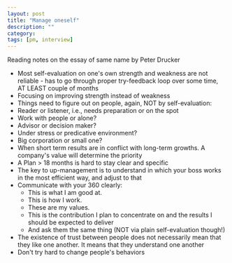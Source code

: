 ```yaml
---
layout: post
title: "Manage oneself"
description: ""
category: 
tags: [pm, interview]
---
```


Reading notes on the essay of same name by Peter Drucker

* Most self-evaluation on one's own strength and weakness are not reliable - has to go through proper try-feedback loop over some time, AT LEAST couple of months
* Focusing on improving strength instead of weakness 
* Things need to figure out on people, again, NOT by self-evaluation:
 * Reader or listener, i.e., needs preparation or on the spot
 * Work with people or alone?
 * Advisor or decision maker?
 * Under stress or predicative environment?
 * Big corporation or small one?
* When short term results are in conflict with long-term growths. A company's value will determine the priority
* A Plan > 18 months is hard to stay clear and specific
* The key to up-management is to understand in which your boss works in the most efficient way, and adjust to that
* Communicate with your 360 clearly:
  * This is what I am good at. 
  * This is how I work. 
  * These are my values. 
  * This is the contribution I plan to concentrate on and the results I should be expected to deliver
  * And ask them the same thing (NOT via plain self-evaluation though!)
* The existence of trust between people does not necessarily mean that they like one another. It means that they understand one another
* Don't try hard to change people's behaviors
